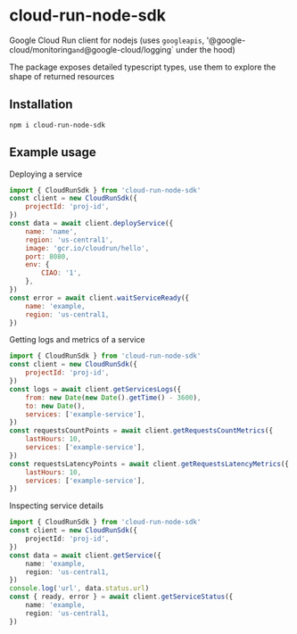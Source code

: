 # cloud-run-node-sdk

Google Cloud Run client for nodejs (uses `googleapis`, '@google-cloud/monitoring`and`@google-cloud/logging` under the hood)

The package exposes detailed typescript types, use them to explore the shape of returned resources

## Installation

```
npm i cloud-run-node-sdk
```

## Example usage

Deploying a service

```js
import { CloudRunSdk } from 'cloud-run-node-sdk'
const client = new CloudRunSdk({
    projectId: 'proj-id',
})
const data = await client.deployService({
    name: 'name',
    region: 'us-central1',
    image: 'gcr.io/cloudrun/hello',
    port: 8080,
    env: {
        CIAO: '1',
    },
})
const error = await client.waitServiceReady({
    name: 'example,
    region: 'us-central1,
})
```

Getting logs and metrics of a service

```js
import { CloudRunSdk } from 'cloud-run-node-sdk'
const client = new CloudRunSdk({
    projectId: 'proj-id',
})
const logs = await client.getServicesLogs({
    from: new Date(new Date().getTime() - 3600),
    to: new Date(),
    services: ['example-service'],
})
const requestsCountPoints = await client.getRequestsCountMetrics({
    lastHours: 10,
    services: ['example-service'],
})
const requestsLatencyPoints = await client.getRequestsLatencyMetrics({
    lastHours: 10,
    services: ['example-service'],
})
```

Inspecting service details

```ts
import { CloudRunSdk } from 'cloud-run-node-sdk'
const client = new CloudRunSdk({
    projectId: 'proj-id',
})
const data = await client.getService({
    name: 'example,
    region: 'us-central1,
})
console.log('url', data.status.url)
const { ready, error } = await client.getServiceStatus({
    name: 'example,
    region: 'us-central1,
})
```
